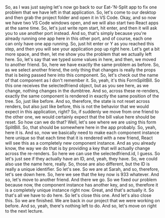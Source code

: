 So, as I was just saying
let's now go back to our Eat-'N-Split app
to fix one problem that we have left in that application.
So, let's come to our desktop
and then grab the project folder and open it in VS Code.
Okay, and so now we have two VS Code windows open,
and we will also start two React apps at the same time.
So, let's just write npm start,
hit enter, and then it will ask you
to use another port instead.
And so, that's simply because you're already running
one app here in this other port, and of course,
each one can only have one app running.
So, just hit enter or Y
as you reached this step, and then you will see
your application pop up right here.
Let's get a bit more space,
and then, let me show you the problem
that we actually left here.
So, let's say that we typed some values in here,
and then, we moved to another friend.
So, here we have exactly the same problem as before.
So, as we select another friend,
the only thing that changes is really the props
that is being passed here into this component.
So, let's check out the name of that component
as I don't remember it.
So,
yeah, it's this FormSplitBill.
So this one receives the selectedfriend object,
but as you see here, as we change,
nothing changes in the dumbtree.
And so, across these re-renders,
exactly the same component is rendered in exactly
the same position of the tree.
So, just like before.
And so, therefore, the state is not reset across renders,
but also just like before,
this is not the behavior that we would expect
in this application, right?
So, if suddenly we move from one friend to the other one,
we would certainly expect that the bill value here
should be reset.
So how can we do that?
Well, let's see where we are using this form SplitBill.
So, that should be somewhere here in the app probably.
So,
yeah, here it is.
And so, now we basically need to make
each component instance here unique
so that each time that it is rendered
with a new friend, React will see this
as a completely new component instance.
And as you already know, the way we do that
is by providing a key
that will actually change across the re-renders.
So here we can use the selectedfriend.id,
I guess.
So let's just see if they actually have an ID,
and, yeah, they have.
So, we could also use the name here, really.
So, those are also different, but the ID is really
a unique identifier.
So let's see.
So we are at Sarah, and so, therefore,
let's see down here.
So, here we see that the key now is 933 whatever.
And so, let's move to another friend.
And there we go.
So we fixed our problem
because now, the component instance has another key,
and so, therefore it is a completely unique instance
right now.
Great, and that's actually it.
So that's all we have to do here.
So let's close this one.
And let's also close this.
So we are finished.
We are back in our project that we were working on before.
And so, yeah, there's nothing left to do.
And so, let's move on right to the next lecture.